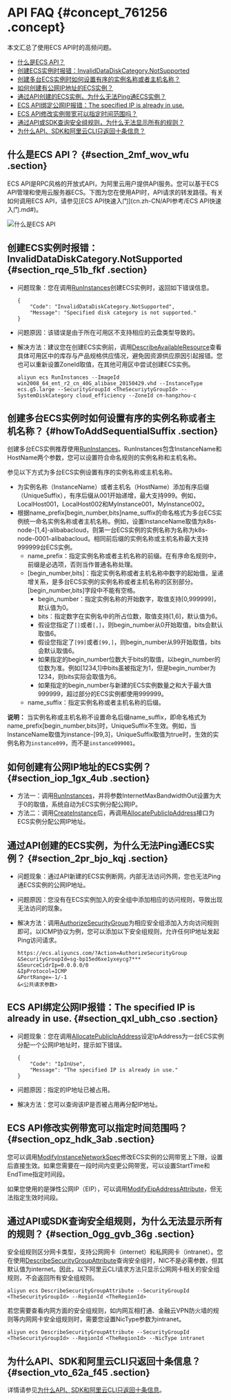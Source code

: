# API FAQ {#concept_761256 .concept}

本文汇总了使用ECS API时的高频问题。

-   [什么是ECS API？](#section_2mf_wov_wfu)
-   [创建ECS实例时报错：InvalidDataDiskCategory.NotSupported](#section_rqe_51b_fkf)
-   [创建多台ECS实例时如何设置有序的实例名称或者主机名称？](#howToAddSequentialSuffix)
-   [如何创建有公网IP地址的ECS实例？](#section_iop_1gx_4ub)
-   [通过API创建的ECS实例，为什么无法Ping通ECS实例？](#section_2pr_bjo_kqj)
-   [ECS API绑定公网IP报错：The specified IP is already in use.](#section_qxl_ubh_cso)
-   [ECS API修改实例带宽可以指定时间范围吗？](#section_opz_hdk_3ab)
-   [通过API或SDK查询安全组规则，为什么无法显示所有的规则？](#section_0gg_gvb_36g)
-   [为什么API、SDK和阿里云CLI只返回十条信息？](#section_vto_62a_f45)

## 什么是ECS API？ {#section_2mf_wov_wfu .section}

ECS API是RPC风格的开放式API，为阿里云用户提供API服务。您可以基于ECS API管理和使用云服务器ECS。下图为您在使用API时，API请求的转发路径。有关如何调用ECS API，请参见[ECS API快速入门](cn.zh-CN/API参考/ECS API快速入门.md#)。

![什么是ECS API](http://static-aliyun-doc.oss-cn-hangzhou.aliyuncs.com/assets/img/614896/156767761549776_zh-CN.png)

## 创建ECS实例时报错：InvalidDataDiskCategory.NotSupported {#section_rqe_51b_fkf .section}

-   问题现象：您在调用[RunInstances](cn.zh-CN/API参考/实例/RunInstances.md#)创建ECS实例时，返回如下错误信息。

    ``` {#codeblock_dgs_3nb_dh9}
    {
        "Code": "InvalidDataDiskCategory.NotSupported",
        "Message": "Specified disk category is not supported."
    }
    ```

-   问题原因：该错误是由于所在可用区不支持相应的云盘类型导致的。
-   解决方法：建议您在创建ECS实例前，调用[DescribeAvailableResource](cn.zh-CN/API参考/地域/DescribeAvailableResource.md#)查看具体可用区中的库存与产品规格供应情况，避免因资源供应原因引起报错。您也可以重新设置ZoneId取值，在其他可用区中尝试创建ECS实例。

    ``` {#codeblock_70q_r18_4zf}
    aliyun ecs RunInstances --ImageId win2008_64_ent_r2_cn_40G_alibase_20150429.vhd --InstanceType ecs.g5.large --SecurityGroupId <TheSecuriytyGroupId> --SystemDiskCategory cloud_efficiency --ZoneId cn-hangzhou-c
    ```


## 创建多台ECS实例时如何设置有序的实例名称或者主机名称？ {#howToAddSequentialSuffix .section}

创建多台ECS实例推荐使用[RunInstances](cn.zh-CN/API参考/实例/RunInstances.md#)。RunInstances包含InstanceName和HostName两个参数，您可以设置符合命名规则的实例名称和主机名称。

参见以下方式为多台ECS实例设置有序的实例名称或主机名称。

-   为实例名称（InstanceName）或者主机名（HostName）添加有序后缀（UniqueSuffix），有序后缀从001开始递增，最大支持999。例如，LocalHost001，LocalHost002和MyInstance001，MyInstance002。
-   根据name\_prefix\[begin\_number,bits\]name\_suffix的命名格式为多台ECS实例统一命名实例名称或者主机名称。例如，设置InstanceName取值为k8s-node-\[1,4\]-alibabacloud，则第一台ECS实例的实例名称为名称为k8s-node-0001-alibabacloud。相同前后缀的实例名称或主机名称最大支持999999台ECS实例。
    -   name\_prefix：指定实例名称或者主机名称的前缀。在有序命名规则中，前缀是必选项，否则当作普通名称处理。
    -   \[begin\_number,bits\]：指定实例名称或者主机名称中数字的起始值，呈递增关系，是多台ECS实例的实例名称或者主机名称的区别部分。\[begin\_number,bits\]字段中不能有空格。
        -   begin\_number：指定实例名称的开始数字，取值支持\[0,999999\]，默认值为0。
        -   bits：指定数字在实例名中的所占位数，取值支持\[1,6\]，默认值为6。
        -   假设您指定了`[]`或者`[,]`，则begin\_number从0开始取值，bits会默认取值6。
        -   假设您指定了`[99]`或者`[99,]`，则begin\_number从99开始取值，bits会默认取值6。
        -   如果指定的begin\_number位数大于bits的取值，以begin\_number的位数为准。例如\[1234,1\]中bits虽被指定为1，但是begin\_number为1234，则bits实际会取值为6。
        -   如果指定的begin\_number与新建的ECS实例数量之和大于最大值999999，超过部分的ECS实例都使用999999。
    -   name\_suffix：指定实例名称或者主机名称的后缀。

**说明：** 当实例名称或主机名称不设置命名后缀name\_suffix，即命名格式为name\_prefix\[begin\_number,bits\]时，UniqueSuffix不生效。例如，当InstanceName取值为instance-\[99,3\]，UniqueSuffix取值为true时，生效的实例名称为`instance099`，而不是`instance099001`。

## 如何创建有公网IP地址的ECS实例？ {#section_iop_1gx_4ub .section}

-   方法一：调用[RunInstances](cn.zh-CN/API参考/实例/RunInstances.md#)，并将参数InternetMaxBandwidthOut设置为大于0的取值，系统自动为ECS实例分配公网IP。
-   方法二：调用[CreateInstance](cn.zh-CN/API参考/实例/CreateInstance.md#)后，再调用[AllocatePublicIpAddress](cn.zh-CN/API参考/网络/AllocatePublicIpAddress.md#)接口为ECS实例分配公网IP地址。

## 通过API创建的ECS实例，为什么无法Ping通ECS实例？ {#section_2pr_bjo_kqj .section}

-   问题现象：通过API新建的ECS实例断网，内部无法访问外网，您也无法Ping通ECS实例的公网IP地址。
-   问题原因：您没有在ECS实例加入的安全组中添加相应的访问规则，导致出现无法访问的现象。
-   解决方法：调用[AuthorizeSecurityGroup](cn.zh-CN/API参考/安全组/AuthorizeSecurityGroup.md#)为相应安全组添加入方向访问规则即可。以ICMP协议为例，您可以添加以下安全组规则，允许任何IP地址发起Ping访问请求。

    ``` {#codeblock_x29_ll1_ix9}
    https://ecs.aliyuncs.com/?Action=AuthorizeSecurityGroup
    &SecurityGroupId=sg-bp15ed6xe1yxeycg7***
    &SourceCidrIp=0.0.0.0/0
    &IpProtocol=ICMP
    &PortRange=-1/-1
    &<公共请求参数>
    ```


## ECS API绑定公网IP报错：The specified IP is already in use. {#section_qxl_ubh_cso .section}

-   问题现象：您在调用[AllocatePublicIpAddress](cn.zh-CN/API参考/网络/AllocatePublicIpAddress.md#)设定IpAddress为一台ECS实例分配一个公网IP地址时，提示如下错误。

    ``` {#codeblock_kep_mrx_ifa}
    {
        "Code": "IpInUse",
        "Message": "The specified IP is already in use."
    }
    ```

-   问题原因：指定的IP地址已被占用。
-   解决方法：您可以查询该IP是否被占用再分配IP地址。

## ECS API修改实例带宽可以指定时间范围吗？ {#section_opz_hdk_3ab .section}

您可以调用[ModifyInstanceNetworkSpec](cn.zh-CN/API参考/网络/ModifyInstanceNetworkSpec.md#)修改ECS实例的公网带宽上下限，设置后直接生效。如果您需要在一段时间内变更公网带宽，可以设置StartTime和EndTime指定时间段。

如果您使用的是弹性公网IP（EIP），可以调用[ModifyEipAddressAttribute](../../../../cn.zh-CN/API参考/弹性公网IP/ModifyEipAddressAttribute.md#)，但无法指定生效时间段。

## 通过API或SDK查询安全组规则，为什么无法显示所有的规则？ {#section_0gg_gvb_36g .section}

安全组规则区分网卡类型，支持公网网卡（internet）和私网网卡（intranet）。您在使用[DescribeSecurityGroupAttribute](cn.zh-CN/API参考/安全组/DescribeSecurityGroupAttribute.md#)查询安全组时，NIC不是必需参数，但其默认值为internet。因此，以下阿里云CLI请求方法只显示公网网卡相关的安全组规则，不会返回所有安全组规则。

``` {#codeblock_tpl_qvr_rxl}
aliyun ecs DescribeSecurityGroupAttribute --SecurityGroupId <TheSecurityGroupId> --RegionId <TheRegionId>
```

若您需要查看内网方面的安全组规则，如内网互相打通、金融云VPN防火墙的规则等内网网卡安全组规则时，需要您设置NicType参数为intranet。

``` {#codeblock_na2_bjq_8yl}
aliyun ecs DescribeSecurityGroupAttribute --SecurityGroupId <TheSecurityGroupId> --RegionId <TheRegionId> --NicType intranet
```

## 为什么API、SDK和阿里云CLI只返回十条信息？ {#section_vto_62a_f45 .section}

详情请参见[为什么API、SDK和阿里云CLI只返回十条信息](cn.zh-CN/API参考/附录/为什么API、SDK和阿里云CLI只返回十条信息.md#)。

